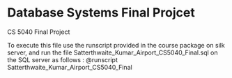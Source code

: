 # Database Systems Final Projcet
CS 5040 Final Project

To execute this file use the runscript provided in the course package on silk server, and run the file Satterthwaite_Kumar_Airport_CS5040_Final.sql on the SQL server as follows :
@runscript Satterthwaite_Kumar_Airport_CS5040_Final
